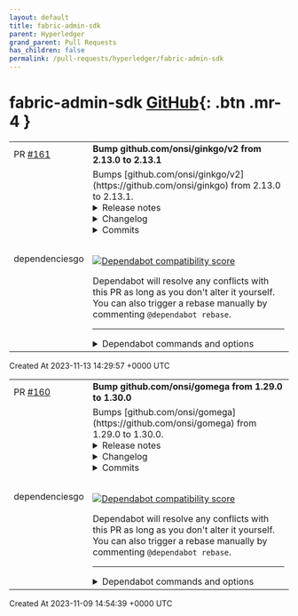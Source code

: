 ```yaml
---
layout: default
title: fabric-admin-sdk
parent: Hyperledger
grand_parent: Pull Requests
has_children: false
permalink: /pull-requests/hyperledger/fabric-admin-sdk
---
```


# fabric-admin-sdk <span class="fs-3 right-align">[GitHub](https://github.com/hyperledger/fabric-admin-sdk){: .btn .mr-4 }</span>


<div>
    <table>
        <tr>
            <td>
                PR <a href="https://github.com/hyperledger/fabric-admin-sdk/pull/161" class=".btn">#161</a>
            </td>
            <td>
                <b>
                    Bump github.com/onsi/ginkgo/v2 from 2.13.0 to 2.13.1
                </b>
            </td>
        </tr>
        <tr>
            <td>
                <span class="chip">dependencies</span><span class="chip">go</span>
            </td>
            <td>
                Bumps [github.com/onsi/ginkgo/v2](https://github.com/onsi/ginkgo) from 2.13.0 to 2.13.1.
<details>
<summary>Release notes</summary>
<p><em>Sourced from <a href="https://github.com/onsi/ginkgo/releases">github.com/onsi/ginkgo/v2's releases</a>.</em></p>
<blockquote>
<h2>v2.13.1</h2>
<h2>2.13.1</h2>
<h3>Fixes</h3>
<ul>
<li>
<h1>1296 fix(precompiled test guite): exec bit check omitted on Windows (<a href="https://redirect.github.com/onsi/ginkgo/issues/1301">#1301</a>) [26eea01]</h1>
</li>
</ul>
<h3>Maintenance</h3>
<ul>
<li>Bump github.com/go-logr/logr from 1.2.4 to 1.3.0 (<a href="https://redirect.github.com/onsi/ginkgo/issues/1291">#1291</a>) [7161a9d]</li>
<li>Bump golang.org/x/sys from 0.13.0 to 0.14.0 (<a href="https://redirect.github.com/onsi/ginkgo/issues/1295">#1295</a>) [7fc7b10]</li>
<li>Bump golang.org/x/tools from 0.12.0 to 0.14.0 (<a href="https://redirect.github.com/onsi/ginkgo/issues/1282">#1282</a>) [74bbd65]</li>
<li>Bump github.com/onsi/gomega from 1.27.10 to 1.29.0 (<a href="https://redirect.github.com/onsi/ginkgo/issues/1290">#1290</a>) [9373633]</li>
<li>Bump golang.org/x/net in /integration/_fixtures/version_mismatch_fixture (<a href="https://redirect.github.com/onsi/ginkgo/issues/1286">#1286</a>) [6e3cf65]</li>
</ul>
</blockquote>
</details>
<details>
<summary>Changelog</summary>
<p><em>Sourced from <a href="https://github.com/onsi/ginkgo/blob/master/CHANGELOG.md">github.com/onsi/ginkgo/v2's changelog</a>.</em></p>
<blockquote>
<h2>2.13.1</h2>
<h3>Fixes</h3>
<ul>
<li>
<h1>1296 fix(precompiled test guite): exec bit check omitted on Windows (<a href="https://redirect.github.com/onsi/ginkgo/issues/1301">#1301</a>) [26eea01]</h1>
</li>
</ul>
<h3>Maintenance</h3>
<ul>
<li>Bump github.com/go-logr/logr from 1.2.4 to 1.3.0 (<a href="https://redirect.github.com/onsi/ginkgo/issues/1291">#1291</a>) [7161a9d]</li>
<li>Bump golang.org/x/sys from 0.13.0 to 0.14.0 (<a href="https://redirect.github.com/onsi/ginkgo/issues/1295">#1295</a>) [7fc7b10]</li>
<li>Bump golang.org/x/tools from 0.12.0 to 0.14.0 (<a href="https://redirect.github.com/onsi/ginkgo/issues/1282">#1282</a>) [74bbd65]</li>
<li>Bump github.com/onsi/gomega from 1.27.10 to 1.29.0 (<a href="https://redirect.github.com/onsi/ginkgo/issues/1290">#1290</a>) [9373633]</li>
<li>Bump golang.org/x/net in /integration/_fixtures/version_mismatch_fixture (<a href="https://redirect.github.com/onsi/ginkgo/issues/1286">#1286</a>) [6e3cf65]</li>
</ul>
</blockquote>
</details>
<details>
<summary>Commits</summary>
<ul>
<li><a href="https://github.com/onsi/ginkgo/commit/64b855226151a4fe9df057839750d1bf4772b009"><code>64b8552</code></a> v2.13.1</li>
<li><a href="https://github.com/onsi/ginkgo/commit/26eea013cbafdec66e1385cde033c3c105a3d020"><code>26eea01</code></a> # 1296 fix(precompiled test guite): exec bit check omitted on Windows (<a href="https://redirect.github.com/onsi/ginkgo/issues/1301">#1301</a>)</li>
<li><a href="https://github.com/onsi/ginkgo/commit/7161a9d90a24fd70df1e687b71d4ae186ec85dd7"><code>7161a9d</code></a> Bump github.com/go-logr/logr from 1.2.4 to 1.3.0 (<a href="https://redirect.github.com/onsi/ginkgo/issues/1291">#1291</a>)</li>
<li><a href="https://github.com/onsi/ginkgo/commit/7fc7b101ae7ec8266083090895ce68a9c4a43546"><code>7fc7b10</code></a> Bump golang.org/x/sys from 0.13.0 to 0.14.0 (<a href="https://redirect.github.com/onsi/ginkgo/issues/1295">#1295</a>)</li>
<li><a href="https://github.com/onsi/ginkgo/commit/74bbd6552ca29d47cf6c828aac38d42fbd912bd9"><code>74bbd65</code></a> Bump golang.org/x/tools from 0.12.0 to 0.14.0 (<a href="https://redirect.github.com/onsi/ginkgo/issues/1282">#1282</a>)</li>
<li><a href="https://github.com/onsi/ginkgo/commit/937363309301ba5848fe675bd62efe45931c5631"><code>9373633</code></a> Bump github.com/onsi/gomega from 1.27.10 to 1.29.0 (<a href="https://redirect.github.com/onsi/ginkgo/issues/1290">#1290</a>)</li>
<li><a href="https://github.com/onsi/ginkgo/commit/6e3cf6591ea89e36a7ff2d2198ae72879838f19d"><code>6e3cf65</code></a> Bump golang.org/x/net in /integration/_fixtures/version_mismatch_fixture (<a href="https://redirect.github.com/onsi/ginkgo/issues/1286">#1286</a>)</li>
<li>See full diff in <a href="https://github.com/onsi/ginkgo/compare/v2.13.0...v2.13.1">compare view</a></li>
</ul>
</details>
<br />


[![Dependabot compatibility score](https://dependabot-badges.githubapp.com/badges/compatibility_score?dependency-name=github.com/onsi/ginkgo/v2&package-manager=go_modules&previous-version=2.13.0&new-version=2.13.1)](https://docs.github.com/en/github/managing-security-vulnerabilities/about-dependabot-security-updates#about-compatibility-scores)

Dependabot will resolve any conflicts with this PR as long as you don't alter it yourself. You can also trigger a rebase manually by commenting `@dependabot rebase`.

[//]: # (dependabot-automerge-start)
[//]: # (dependabot-automerge-end)

---

<details>
<summary>Dependabot commands and options</summary>
<br />

You can trigger Dependabot actions by commenting on this PR:
- `@dependabot rebase` will rebase this PR
- `@dependabot recreate` will recreate this PR, overwriting any edits that have been made to it
- `@dependabot merge` will merge this PR after your CI passes on it
- `@dependabot squash and merge` will squash and merge this PR after your CI passes on it
- `@dependabot cancel merge` will cancel a previously requested merge and block automerging
- `@dependabot reopen` will reopen this PR if it is closed
- `@dependabot close` will close this PR and stop Dependabot recreating it. You can achieve the same result by closing it manually
- `@dependabot show <dependency name> ignore conditions` will show all of the ignore conditions of the specified dependency
- `@dependabot ignore this major version` will close this PR and stop Dependabot creating any more for this major version (unless you reopen the PR or upgrade to it yourself)
- `@dependabot ignore this minor version` will close this PR and stop Dependabot creating any more for this minor version (unless you reopen the PR or upgrade to it yourself)
- `@dependabot ignore this dependency` will close this PR and stop Dependabot creating any more for this dependency (unless you reopen the PR or upgrade to it yourself)


</details>
            </td>
        </tr>
    </table>
    <div class="right-align">
        Created At 2023-11-13 14:29:57 +0000 UTC
    </div>
</div>

<div>
    <table>
        <tr>
            <td>
                PR <a href="https://github.com/hyperledger/fabric-admin-sdk/pull/160" class=".btn">#160</a>
            </td>
            <td>
                <b>
                    Bump github.com/onsi/gomega from 1.29.0 to 1.30.0
                </b>
            </td>
        </tr>
        <tr>
            <td>
                <span class="chip">dependencies</span><span class="chip">go</span>
            </td>
            <td>
                Bumps [github.com/onsi/gomega](https://github.com/onsi/gomega) from 1.29.0 to 1.30.0.
<details>
<summary>Release notes</summary>
<p><em>Sourced from <a href="https://github.com/onsi/gomega/releases">github.com/onsi/gomega's releases</a>.</em></p>
<blockquote>
<h2>v1.30.0</h2>
<h2>1.30.0</h2>
<h3>Features</h3>
<ul>
<li>BeTrueBecause and BeFalseBecause allow for better failure messages [4da4c7f]</li>
</ul>
<h3>Maintenance</h3>
<ul>
<li>Bump actions/checkout from 3 to 4 (<a href="https://redirect.github.com/onsi/gomega/issues/694">#694</a>) [6ca6e97]</li>
<li>doc: fix type on gleak go doc [f1b8343]</li>
</ul>
</blockquote>
</details>
<details>
<summary>Changelog</summary>
<p><em>Sourced from <a href="https://github.com/onsi/gomega/blob/master/CHANGELOG.md">github.com/onsi/gomega's changelog</a>.</em></p>
<blockquote>
<h2>1.30.0</h2>
<h3>Features</h3>
<ul>
<li>BeTrueBecause and BeFalseBecause allow for better failure messages [4da4c7f]</li>
</ul>
<h3>Maintenance</h3>
<ul>
<li>Bump actions/checkout from 3 to 4 (<a href="https://redirect.github.com/onsi/gomega/issues/694">#694</a>) [6ca6e97]</li>
<li>doc: fix type on gleak go doc [f1b8343]</li>
</ul>
</blockquote>
</details>
<details>
<summary>Commits</summary>
<ul>
<li><a href="https://github.com/onsi/gomega/commit/f804ac6ada8d36164ecae0513295de8affce1245"><code>f804ac6</code></a> v1.30.0</li>
<li><a href="https://github.com/onsi/gomega/commit/4da4c7fa5b9a2065b077570854314406fe495464"><code>4da4c7f</code></a> BeTrueBecause and BeFalseBecause allow for better failure messages</li>
<li><a href="https://github.com/onsi/gomega/commit/6ca6e9784f7589c0827f39dbcd226b2c6eaaf846"><code>6ca6e97</code></a> Bump actions/checkout from 3 to 4 (<a href="https://redirect.github.com/onsi/gomega/issues/694">#694</a>)</li>
<li><a href="https://github.com/onsi/gomega/commit/f1b83435bb8c23781354986d995f1ceb079e8bd7"><code>f1b8343</code></a> doc: fix type on gleak go doc</li>
<li>See full diff in <a href="https://github.com/onsi/gomega/compare/v1.29.0...v1.30.0">compare view</a></li>
</ul>
</details>
<br />


[![Dependabot compatibility score](https://dependabot-badges.githubapp.com/badges/compatibility_score?dependency-name=github.com/onsi/gomega&package-manager=go_modules&previous-version=1.29.0&new-version=1.30.0)](https://docs.github.com/en/github/managing-security-vulnerabilities/about-dependabot-security-updates#about-compatibility-scores)

Dependabot will resolve any conflicts with this PR as long as you don't alter it yourself. You can also trigger a rebase manually by commenting `@dependabot rebase`.

[//]: # (dependabot-automerge-start)
[//]: # (dependabot-automerge-end)

---

<details>
<summary>Dependabot commands and options</summary>
<br />

You can trigger Dependabot actions by commenting on this PR:
- `@dependabot rebase` will rebase this PR
- `@dependabot recreate` will recreate this PR, overwriting any edits that have been made to it
- `@dependabot merge` will merge this PR after your CI passes on it
- `@dependabot squash and merge` will squash and merge this PR after your CI passes on it
- `@dependabot cancel merge` will cancel a previously requested merge and block automerging
- `@dependabot reopen` will reopen this PR if it is closed
- `@dependabot close` will close this PR and stop Dependabot recreating it. You can achieve the same result by closing it manually
- `@dependabot show <dependency name> ignore conditions` will show all of the ignore conditions of the specified dependency
- `@dependabot ignore this major version` will close this PR and stop Dependabot creating any more for this major version (unless you reopen the PR or upgrade to it yourself)
- `@dependabot ignore this minor version` will close this PR and stop Dependabot creating any more for this minor version (unless you reopen the PR or upgrade to it yourself)
- `@dependabot ignore this dependency` will close this PR and stop Dependabot creating any more for this dependency (unless you reopen the PR or upgrade to it yourself)


</details>
            </td>
        </tr>
    </table>
    <div class="right-align">
        Created At 2023-11-09 14:54:39 +0000 UTC
    </div>
</div>

